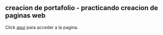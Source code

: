 ## creacion de portafolio - practicando creacion de paginas web

Click [aquí](https://edgardpachper.github.io) para acceder a la pagina.
